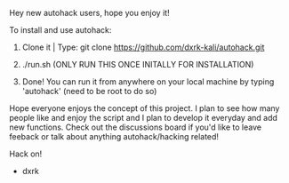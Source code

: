 Hey new autohack users, hope you enjoy it!

To install and use autohack:

1. Clone it | Type: git clone https://github.com/dxrk-kali/autohack.git

2. ./run.sh (ONLY RUN THIS ONCE INITALLY FOR INSTALLATION)

3. Done! You can run it from anywhere on your local machine by typing 'autohack' (need to be root to do so)

Hope everyone enjoys the concept of this project. I plan to see how many people like and enjoy the script and I plan to develop it everyday and add new functions. 
Check out the discussions board if you'd like to leave feeback or talk about anything autohack/hacking related!

Hack on!

- dxrk 



